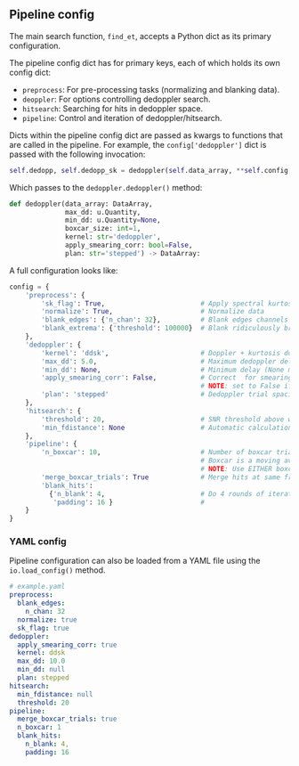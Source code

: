 ## Pipeline config

The main search function, `find_et`, accepts a Python dict as its primary configuration.

The pipeline config dict has for primary keys, each of which holds its own config dict:

* `preprocess`: For pre-processing tasks (normalizing and blanking data).
* `deoppler`: For options controlling dedoppler search.
* `hitsearch`: Searching for hits in dedoppler space.
* `pipeline`: Control and iteration of dedoppler/hitsearch. 


Dicts within the pipeline config dict are passed as kwargs to functions that are called in the pipeline. For example, the `config['dedoppler']` dict is passed with the following invocation:

```python
self.dedopp, self.dedopp_sk = dedoppler(self.data_array, **self.config['dedoppler'])
```

Which passes to the `dedoppler.dedoppler()` method:

```python
def dedoppler(data_array: DataArray, 
              max_dd: u.Quantity, 
              min_dd: u.Quantity=None, 
              boxcar_size: int=1, 
              kernel: str='dedoppler', 
              apply_smearing_corr: bool=False, 
              plan: str='stepped') -> DataArray:
```

A full configuration looks like:

```python
config = {
    'preprocess': {
        'sk_flag': True,                        # Apply spectral kurtosis flagging
        'normalize': True,                      # Normalize data
        'blank_edges': {'n_chan': 32},          # Blank edges channels
        'blank_extrema': {'threshold': 100000}  # Blank ridiculously bright signals before search
    },
    'dedoppler': {
        'kernel': 'ddsk',                       # Doppler + kurtosis doppler (ddsk)
        'max_dd': 5.0,                          # Maximum dedoppler delay, 5 Hz/s
        'min_dd': None,                         # Minimum delay (None means symmetric with max, -5 to 5 Hz/s)
        'apply_smearing_corr': False,           # Correct  for smearing within dedoppler kernel 
                                                # NOTE: set to False if using multiple boxcars
        'plan': 'stepped'                       # Dedoppler trial spacing plan (stepped = less memory)
    },
    'hitsearch': {
        'threshold': 20,                        # SNR threshold above which to consider a hit
        'min_fdistance': None                   # Automatic calculation of min. channel spacing between hits
    },
    'pipeline': {
        'n_boxcar': 10,                         # Number of boxcar trials to apply (10 stages, 2^10 channels)
                                                # Boxcar is a moving average to compensate for smearing / broadband. 
                                                # NOTE: Use EITHER boxcars OR smearing correction, not both.
        'merge_boxcar_trials': True             # Merge hits at same frequency that are found in multiple boxcars
        'blank_hits': 
          {'n_blank': 4,                        # Do 4 rounds of iterative blanking
           'padding': 16 }                      #  
    }
}
```

### YAML config

Pipeline configuration can also be loaded from a YAML file using the `io.load_config()` method.

```yaml
# example.yaml
preprocess:
  blank_edges:
    n_chan: 32
  normalize: true
  sk_flag: true
dedoppler:
  apply_smearing_corr: true
  kernel: ddsk
  max_dd: 10.0
  min_dd: null
  plan: stepped
hitsearch:
  min_fdistance: null
  threshold: 20
pipeline:
  merge_boxcar_trials: true
  n_boxcar: 1
  blank_hits: 
    n_blank: 4, 
    padding: 16
```